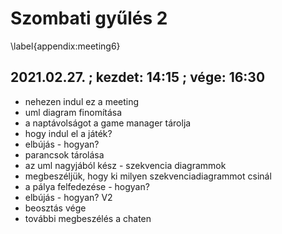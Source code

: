 # Szombati gyűlés 2
\label{appendix:meeting6}

## 2021.02.27. ; kezdet: 14:15 ; vége: 16:30

 - nehezen indul ez a meeting 
 - uml diagram finomítása
 - a naptávolságot a game manager tárolja
 - hogy indul el a játék?
 - elbújás - hogyan?
 - parancsok tárolása
 - az uml nagyjából kész - szekvencia diagrammok
 - megbeszéljük, hogy ki milyen szekvenciadiagrammot csinál
 - a pálya felfedezése - hogyan?
 - elbújás - hogyan? V2
 - beosztás vége 
 - további megbeszélés a chaten